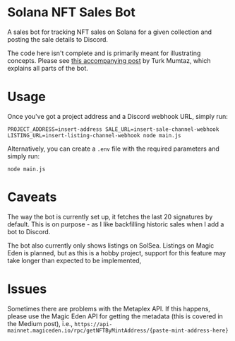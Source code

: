 # Solana NFT Sales Bot
A sales bot for tracking NFT sales on Solana for a given collection and posting the sale details to Discord.

The code here isn't complete and is primarily meant for illustrating concepts. Please see [this accompanying post](https://mertmumtaz.medium.com/building-an-nft-sales-bot-with-javascript-and-solana-3d7add28f995) by Turk Mumtaz, which explains all parts of the bot.

# Usage
Once you've got a project address and a Discord webhook URL, simply run:

`PROJECT_ADDRESS=insert-address SALE_URL=insert-sale-channel-webhook LISTING_URL=insert-listing-channel-webhook node main.js`

Alternatively, you can create a `.env` file with the required parameters and simply run:

`node main.js`

# Caveats
The way the bot is currently set up, it fetches the last 20 signatures by default. This is on purpose - as I like backfilling historic sales when I add a bot to Discord.

The bot also currently only shows listings on SolSea. Listings on Magic Eden is planned, but as this is a hobby project, support for this feature may take longer than expected to be implemented,

# Issues
Sometimes there are problems with the Metaplex API. If this happens, please use the Magic Eden API for getting the metadata (this is covered in the Medium post), i.e., `https://api-mainnet.magiceden.io/rpc/getNFTByMintAddress/{paste-mint-address-here}`
